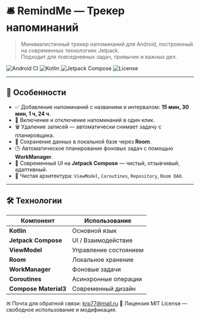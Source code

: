 # 🛎️ RemindMe — Трекер напоминаний

> Минималистичный  трекер напоминаний для Android, построенный на современных технологиях Jetpack.  
> Подходит для повседневных задач, привычек и важных дел.

![Android CI](https://img.shields.io/badge/Android-Studio-blue?logo=androidstudio&style=for-the-badge)
![Kotlin](https://img.shields.io/badge/Kotlin-1.9+-E44787?logo=kotlin&style=for-the-badge)
![Jetpack Compose](https://img.shields.io/badge/Jetpack_Compose-UI-4CAF50?logo=android&style=for-the-badge)
![License](https://img.shields.io/badge/License-MIT-green?style=for-the-badge)

---

## 🌟 Особенности

- ✅ Добавление напоминаний с названием и интервалом: **15 мин, 30 мин, 1 ч, 24 ч**.
- 🔁 Включение и отключение напоминаний в один клик.
- 🗑️ Удаление записей — автоматически снимает задачу с планировщика.
- 💾 Сохранение данных в локальной базе через **Room**.
- 🕒 Автоматическое планирование фоновых задач с помощью **WorkManager**.
- 🎨 Современный UI на **Jetpack Compose** — чистый, отзывчивый, адаптивный.
- 🧱 Чистая архитектура: `ViewModel`, `Coroutines`, `Repository`, `Room DAO`.

---

## 🛠️ Технологии

| Компонент               | Использование |
|-------------------------|-------------|
| **Kotlin**              | Основной язык |
| **Jetpack Compose**     | UI / Взаимодействие |
| **ViewModel**           | Управление состоянием |
| **Room**                | Локальное хранение |
| **WorkManager**         | Фоновые задачи |
| **Coroutines**          | Асинхронные операции |
| **Compose Material3**   | Современный дизайн |

✉ Почта для обратной связи:
<a href="">krp77@mail.ru</a>
📄 Лицензия
MIT License — свободное использование и модификация.

